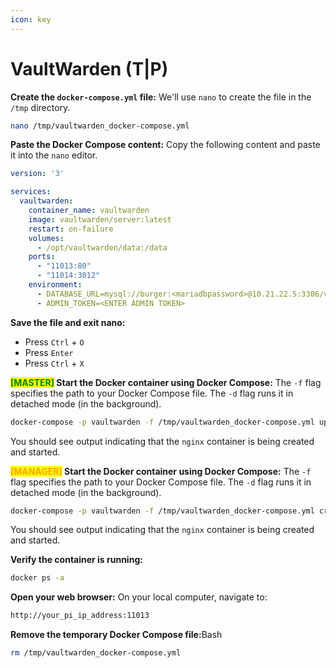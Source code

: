 ```yaml
---
icon: key
---
```


# VaultWarden (T|P)

**Create the `docker-compose.yml` file:** We'll use `nano` to create the file in the `/tmp` directory.

```bash
nano /tmp/vaultwarden_docker-compose.yml
```

**Paste the Docker Compose content:** Copy the following content and paste it into the `nano` editor.

```yaml
version: '3'

services:
  vaultwarden:
    container_name: vaultwarden
    image: vaultwarden/server:latest
    restart: on-failure
    volumes:
      - /opt/vaultwarden/data:/data
    ports:
      - "11013:80"
      - "11014:3012"
    environment:
      - DATABASE_URL=mysql://burger:<mariadbpassword>@10.21.22.5:3306/vaultwarden_db
      - ADMIN_TOKEN=<ENTER ADMIN TOKEN>
```

**Save the file and exit nano:**

* Press `Ctrl` + `O`
* Press `Enter`
* Press `Ctrl` + `X`&#x20;

<mark style="color:green;">**\[MASTER]**</mark>**&#x20;Start the Docker container using Docker Compose:** The `-f` flag specifies the path to your Docker Compose file. The `-d` flag runs it in detached mode (in the background).

```bash
docker-compose -p vaultwarden -f /tmp/vaultwarden_docker-compose.yml up -d
```

You should see output indicating that the `nginx` container is being created and started.

<mark style="color:orange;">**\[MANAGER]**</mark>**&#x20;Start the Docker container using Docker Compose:** The `-f` flag specifies the path to your Docker Compose file. The `-d` flag runs it in detached mode (in the background).

```bash
docker-compose -p vaultwarden -f /tmp/vaultwarden_docker-compose.yml create
```

You should see output indicating that the `nginx` container is being created and started.

**Verify the container is running:**

```bash
docker ps -a
```

**Open your web browser:** On your local computer, navigate to:

```bash
http://your_pi_ip_address:11013
```

**Remove the temporary Docker Compose file:**&#x42;ash

```bash
rm /tmp/vaultwarden_docker-compose.yml
```

